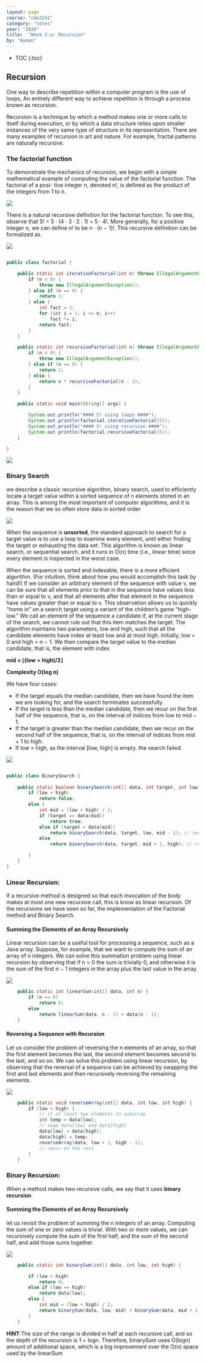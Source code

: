 ```yaml
---
layout: page
course: "cmp2241"
category: "notes"
year: "2020"
title:  "Week 5-a: Recursion"
by: "Ayman"
---
```


* TOC
{:toc}

## Recursion

One way to describe repetition within a computer program is the use of loops,
An entirely different way to achieve repetition is through a process known as recursion.

Recursion is a technique by which a method makes one or more calls to itself
during execution, or by which a data structure relies upon smaller instances of
the very same type of structure in its representation. There are many examples of
recursion in art and nature. For example, fractal patterns are naturally recursive.

### The factorial function

To demonstrate the mechanics of recursion, we begin with a simple mathematical
example of computing the value of the factorial function. The factorial of a posi-
tive integer n, denoted n!, is defined as the product of the integers from 1 to n.

![](../images/recursion1.png)

There is a natural recursive definition for the factorial function. To see this,
observe that 5! = 5 · (4 · 3 · 2 · 1) = 5 · 4!. More generally, for a positive integer n,
we can define n! to be n · (n − 1)!. This recursive definition can be formalized as.

![](../images/recursion2.png)


```java

public class factorial {

	public static int iterativeFactorial(int n) throws IllegalArgumentException {
		if (n < 0) {
			throw new IllegalArgumentException();
		} else if (n == 0) {
			return 1;
		} else {
			int fact = 1;
			for (int i = 1; i <= n; i++)
				fact *= i;
			return fact;
		}
	}

	public static int recursiveFactorial(int n) throws IllegalArgumentException {
		if (n < 0) {
			throw new IllegalArgumentException();
		} else if (n == 0) {
			return 1;
		} else {
			return n * recursiveFactorial(n - 1);
		}
	}

	public static void main(String[] args) {

		System.out.println("#### 5! using loops ####");
		System.out.println(factorial.iterativeFactorial(5));
		System.out.println("#### 5! using recursion ####");
		System.out.println(factorial.recursiveFactorial(5));
	}

}
```

![](../images/recursion3.png)

### Binary Search

we describe a classic recursive algorithm, binary search, used to
efficiently locate a target value within a sorted sequence of n elements stored in
an array. This is among the most important of computer algorithms, and it is the
reason that we so often store data in sorted order

![](../images/recursion4.png)

When the sequence is **unsorted**, the standard approach to search for a target
value is to use a loop to examine every element, until either finding the target or
exhausting the data set. This algorithm is known as linear search, or sequential
search, and it runs in O(n) time (i.e., linear time) since every element is inspected
in the worst case.

When the sequence is sorted and indexable, there is a more efficient algorithm.
(For intuition, think about how you would accomplish this task by hand!) If we
consider an arbitrary element of the sequence with value v, we can be sure that all
elements prior to that in the sequence have values less than or equal to v, and that all
elements after that element in the sequence have values greater than or equal to v.
This observation allows us to quickly “home in” on a search target using a variant
of the children’s game “high-low.” We call an element of the sequence a candidate
if, at the current stage of the search, we cannot rule out that this item matches the
target. The algorithm maintains two parameters, low and high, such that all the
candidate elements have index at least low and at most high. Initially, low = 0 and
high = n − 1. We then compare the target value to the median candidate, that is,
the element with index

**mid = ⌊(low + high)/2⌋**

**Complexity O(log n)**

We have four cases:
* If the target equals the median candidate, then we have found the item we are
looking for, and the search terminates successfully.
* If the target is less than the median candidate, then we recur on the first half
of the sequence, that is, on the interval of indices from low to mid − 1.
* If the target is greater than the median candidate, then we recur on the second
half of the sequence, that is, on the interval of indices from mid + 1 to high.
* If low > high, as the interval [low, high] is empty. the search failed.

![](../images/recursion5.png)

```java

public class BinarySearch {
	
	public static boolean binarySearch(int[] data, int target, int low, int high) {
		if (low > high)
			return false;
		else {
			int mid = (low + high) / 2;
			if (target == data[mid])
				return true;
			else if (target < data[mid])
				return binarySearch(data, target, low, mid - 1); // recur left of the middle
			else
				return binarySearch(data, target, mid + 1, high); // recur right of the middle

		}
	}
}

```

### Linear Recursion:

If a recursive method is designed so that each invocation of the body makes at
most one new recursive call, this is know as linear recursion. Of the recursions
we have seen so far, the implementation of the Factorial method and Binary Search.

#### Summing the Elements of an Array Recursively

Linear recursion can be a useful tool for processing a sequence, such as a Java array.
Suppose, for example, that we want to compute the sum of an array of n integers.
We can solve this summation problem using linear recursion by observing that if
n = 0 the sum is trivially 0, and otherwise it is the sum of the first n − 1 integers in
the array plus the last value in the array.

![](../images/recursion6.png)

```java
	public static int linearSum(int[] data, int n) {
		if (n == 0)
			return 0;
		else
			return linearSum(data, n - 1) + data[n - 1];
	}
```

#### Reversing a Sequence with Recursion

Let us consider the problem of reversing the n elements of an array, so that
the first element becomes the last, the second element becomes second to the last,
and so on. We can solve this problem using linear recursion, by observing that the
reversal of a sequence can be achieved by swapping the first and last elements and
then recursively reversing the remaining elements.

![](../images/recursion7.png)

```java
	public static void reverseArray(int[] data, int low, int high) {
		if (low < high) {
			// if at least two elements in subarray
			int temp = data[low];
			// swap data[low] and data[high]
			data[low] = data[high];
			data[high] = temp;
			reverseArray(data, low + 1, high - 1);
			// recur on the rest
		}
	}
```

### Binary Recursion:

When a method makes two recursive calls, we say that it uses **binary recursion**

#### Summing the Elements of an Array Recursively

let us revisit the problem of summing the n integers of an array. Computing the sum of one or zero
values is trivial. With two or more values, we can recursively compute the sum of
the first half, and the sum of the second half, and add those sums together.

![](../images/recursion8.png)

```java
	public static int binarySum(int[] data, int low, int high) {

		if (low > high)
			return 0;
		else if (low == high)
			return data[low];
		else {
			int mid = (low + high) / 2;
			return binarySum(data, low, mid) + binarySum(data, mid + 1, high);
		}
	}
```

**HINT**:The size of the range is divided in half at each recursive call,
and so the depth of the recursion is 1 + logn. Therefore, binarySum uses O(logn)
amount of additional space, which is a big improvement over the O(n) space used
by the linearSum